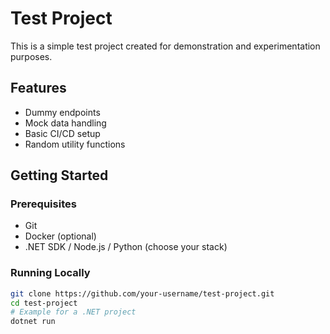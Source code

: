# Test Project

This is a simple test project created for demonstration and experimentation purposes.

## Features

- Dummy endpoints
- Mock data handling
- Basic CI/CD setup
- Random utility functions

## Getting Started

### Prerequisites

- Git
- Docker (optional)
- .NET SDK / Node.js / Python (choose your stack)

### Running Locally

```bash
git clone https://github.com/your-username/test-project.git
cd test-project
# Example for a .NET project
dotnet run
